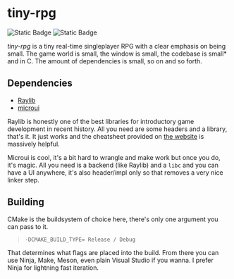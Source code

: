 # tiny-rpg

![Static Badge](https://img.shields.io/badge/Built_with-C-white)
![Static Badge](https://img.shields.io/badge/License-LGPLv2-blue)

*tiny-rpg* is a tiny real-time singleplayer RPG with a clear emphasis on being small. The game world is small, the window is small, the codebase is small\* and in C. The amount of dependencies is small, so on and so forth.

## Dependencies

- [Raylib](https://github.com/raysan5/raylib) <!-- very nice game dev framework -->
- [microui](https://github.com/rxi/microui)   <!-- geez this rxi lad is carrying my game -->

Raylib is honestly one of the best libraries for introductory game development in recent history. All you need are some headers and a library, that's it. It just works and the cheatsheet provided on [the website](https://raylib.com) is massively helpful.

Microui is cool, it's a bit hard to wrangle and make work but once you do, it's magic. All you need is a backend (like Raylib) and a `libc` and you can have a UI anywhere, it's also header/impl only so that removes a very nice linker step.


## Building

CMake is the buildsystem of choice here, there's only one argument you can pass to it.

> `-DCMAKE_BUILD_TYPE= Release / Debug`

That determines what flags are placed into the build. From there you can use Ninja, Make, Meson, even plain Visual Studio if you wanna. I prefer Ninja for lightning fast iteration.
